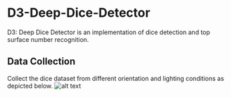 # D3-Deep-Dice-Detector
D3: Deep Dice Detector is an implementation of dice detection and top surface number recognition.

## Data Collection

Collect the dice dataset from different orientation and lighting conditions as depicted below.
![alt text](../dice_dataset/images/2018-10-08@13-38-29.png)
